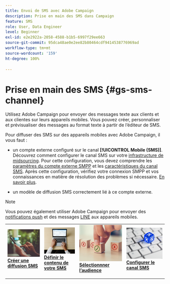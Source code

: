 ```yaml
---
title: Envoi de SMS avec Adobe Campaign
description: Prise en main des SMS dans Campaign
feature: SMS
role: User, Data Engineer
level: Beginner
exl-id: e2e2922a-2058-4588-b1b5-6997f29ee663
source-git-commit: 95dca48ae0e2ee82b80464cdf9414538776969ad
workflow-type: tm+mt
source-wordcount: '159'
ht-degree: 100%

---
```


# Prise en main des SMS {#gs-sms-channel}

Utilisez Adobe Campaign pour envoyer des messages texte aux clients et aux clientes sur leurs appareils mobiles. Vous pouvez créer, personnaliser et prévisualiser des messages au format texte à partir de l’éditeur de SMS.

Pour diffuser des SMS sur des appareils mobiles avec Adobe Campaign, il vous faut :

* un compte externe configuré sur le canal **[!UICONTROL Mobile (SMS)]**. Découvrez comment configurer le canal SMS sur votre [infrastructure de midsourcing](sms-mid-sourcing.md). Pour cette configuration, vous devez comprendre les [paramètres du compte externe SMPP](smpp-external-account.md) et les [caractéristiques du canal SMS](sms-channel.md).
Après cette configuration, vérifiez votre connexion SMPP et vos connaissances en matière de résolution des problèmes si nécessaire. [En savoir plus](smpp-connection.md).

* un modèle de diffusion SMS correctement lié à ce compte externe.


>[!NOTE]
>
>Vous pouvez également utiliser Adobe Campaign pour envoyer des [notifications push](../push.md) et des messages [LINE](../line.md) aux appareils mobiles.


<table style="table-layout:fixed"><tr style="border: 0;">
<td>
<a href="create-sms.md">
<img alt="Créer un SMS" src="../../assets/do-not-localize/sms-sending.jpg">
</a>
<div><a href="create-sms.md"><strong>Créer une diffusion SMS</strong>
</div>
<p>
</td>
<td>
<a href="sms-content.md">
<img alt="Contenu SMS" src="../../assets/do-not-localize/sms-create.jpeg">
</a>
<div>
<a href="sms-content.md"><strong>Définir le contenu de votre SMS</strong></a>
</div>
<p></td>
<td>
<a href="sms-audience.md">
<img alt="Audience des SMS" src="../../assets/do-not-localize/sms-opt-out.jpg">
</a>
<div>
<a href="sms-audience.md"><strong>Sélectionnner l’audience</strong></a>
</div>
<p>
</td>
<td>
<a href="smpp-external-account.md">
<img alt="Configuration des SMS" src="../../assets/do-not-localize/sms-config.jpg">
</a>
<div>
<a href="smpp-external-account.md"><strong>Configurer le canal SMS</strong></a>
</div>
<p>
</td>
</tr></table>
